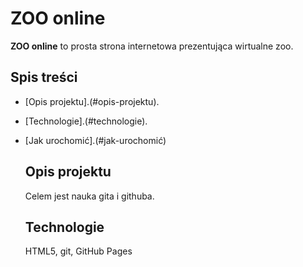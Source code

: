 # ZOO online 
**ZOO online** to prosta strona internetowa prezentująca wirtualne zoo.

## Spis treści
- [Opis projektu].(#opis-projektu).
- [Technologie].(#technologie).
- [Jak urochomić].(#jak-urochomić)

  ## Opis projektu
  Celem jest nauka gita i githuba.

  ## Technologie
  HTML5, git, GitHub Pages
